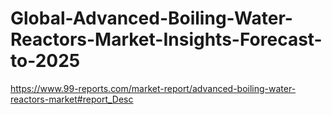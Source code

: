 # Global-Advanced-Boiling-Water-Reactors-Market-Insights-Forecast-to-2025
https://www.99-reports.com/market-report/advanced-boiling-water-reactors-market#report_Desc
